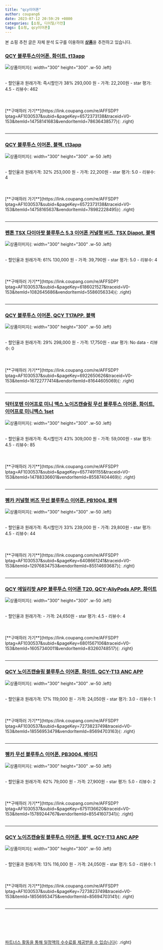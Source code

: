 ```yaml
---
title: "qcy이어폰"
author: coupang6
date: 2023-07-12 20:59:29 +0800
categories: [쇼핑, 디이털/가전]
tags: [쇼핑, qcy이어폰]
---
```


본 쇼핑 추천 글은 자체 분석 도구를 이용하여 [**상품**](https://link.coupang.com/a/bao1ui)을 추천하고 있습니다.

### [QCY 블루투스이어폰, 화이트, t13app](https://link.coupang.com/re/AFFSDP?lptag=AF1030537&subid=&pageKey=6572373138&traceid=V0-153&itemId=14758141683&vendorItemId=78636438577)

![상품이미지](https://thumbnail8.coupangcdn.com/thumbnails/remote/230x230ex/image/retail/images/8488529899314438-79efdbc9-574a-476e-a78b-dd8fbaf34d20.jpg){: width="300" height="300" .w-50 .left}


<br>
- 할인율과 원래가격: 즉시할인가 38%  293,000   원
- 가격: 22,200원
- star 평가: 4.5
- 리뷰수: 462
<br>
<br>
<br>
<br>
[**구매하러 가기**](https://link.coupang.com/re/AFFSDP?lptag=AF1030537&subid=&pageKey=6572373138&traceid=V0-153&itemId=14758141683&vendorItemId=78636438577){: .right}
<br>
<br>

---

### [QCY 블루투스 이어폰, 블랙, t13app](https://link.coupang.com/re/AFFSDP?lptag=AF1030537&subid=&pageKey=6572373138&traceid=V0-153&itemId=14758165637&vendorItemId=78982228495)

![상품이미지](https://thumbnail7.coupangcdn.com/thumbnails/remote/230x230ex/image/retail/images/8480788605212626-6346df1b-4fb2-4251-ae2f-db1f70c74dbc.jpg){: width="300" height="300" .w-50 .left}


<br>
- 할인율과 원래가격: 32%  253,000   원
- 가격: 22,200원
- star 평가: 5.0
- 리뷰수: 4
<br>
<br>
<br>
<br>
[**구매하러 가기**](https://link.coupang.com/re/AFFSDP?lptag=AF1030537&subid=&pageKey=6572373138&traceid=V0-153&itemId=14758165637&vendorItemId=78982228495){: .right}
<br>
<br>

---

### [펜톤 TSX 다이아팟 블루투스 5.3 이어폰 커널형 버즈, TSX Diapot, 블랙](https://link.coupang.com/re/AFFSDP?lptag=AF1030537&subid=&pageKey=6186021527&traceid=V0-153&itemId=1082645686&vendorItemId=5586056334)

![상품이미지](https://thumbnail6.coupangcdn.com/thumbnails/remote/230x230ex/image/retail/images/8227896718010181-0ca11a00-685e-4875-84d0-d103edc040d4.jpg){: width="300" height="300" .w-50 .left}


<br>
- 할인율과 원래가격: 61%  130,000   원
- 가격: 39,790원
- star 평가: 5.0
- 리뷰수: 4
<br>
<br>
<br>
<br>
[**구매하러 가기**](https://link.coupang.com/re/AFFSDP?lptag=AF1030537&subid=&pageKey=6186021527&traceid=V0-153&itemId=1082645686&vendorItemId=5586056334){: .right}
<br>
<br>

---

### [QCY 블루투스 이어폰, QCY T17APP, 블랙](https://link.coupang.com/re/AFFSDP?lptag=AF1030537&subid=&pageKey=6922650626&traceid=V0-153&itemId=16722777414&vendorItemId=81644605069)

![상품이미지](https://thumbnail9.coupangcdn.com/thumbnails/remote/230x230ex/image/retail/images/2974945968295615-b0c5a755-02fe-4de7-99f8-2e8fa790da25.jpg){: width="300" height="300" .w-50 .left}


<br>
- 할인율과 원래가격: 29%  298,000   원
- 가격: 17,750원
- star 평가: No data
- 리뷰수: 0
<br>
<br>
<br>
<br>
[**구매하러 가기**](https://link.coupang.com/re/AFFSDP?lptag=AF1030537&subid=&pageKey=6922650626&traceid=V0-153&itemId=16722777414&vendorItemId=81644605069){: .right}
<br>
<br>

---

### [닥터포텐 이어프로 미니 맥스 노이즈캔슬링 무선 블루투스 이어폰, 화이트, 이어프로 미니맥스 1set](https://link.coupang.com/re/AFFSDP?lptag=AF1030537&subid=&pageKey=6577491155&traceid=V0-153&itemId=14788336601&vendorItemId=85587404469)

![상품이미지](https://thumbnail6.coupangcdn.com/thumbnails/remote/230x230ex/image/vendor_inventory/6c17/885e07b14a680f4158119a547add7df5f503e1fd699752e0c5c84ce720be.jpg){: width="300" height="300" .w-50 .left}


<br>
- 할인율과 원래가격: 즉시할인가 43%  309,000   원
- 가격: 59,000원
- star 평가: 4.5
- 리뷰수: 85
<br>
<br>
<br>
<br>
[**구매하러 가기**](https://link.coupang.com/re/AFFSDP?lptag=AF1030537&subid=&pageKey=6577491155&traceid=V0-153&itemId=14788336601&vendorItemId=85587404469){: .right}
<br>
<br>

---

### [펭카 커널형 버즈 무선 블루투스 이어폰, PB1004, 블랙](https://link.coupang.com/re/AFFSDP?lptag=AF1030537&subid=&pageKey=6408661241&traceid=V0-153&itemId=12976834753&vendorItemId=85514693687)

![상품이미지](https://thumbnail10.coupangcdn.com/thumbnails/remote/230x230ex/image/retail/images/1294925137820713-fa27c6ce-c89c-4412-b92b-1e1e34c8ab7d.jpg){: width="300" height="300" .w-50 .left}


<br>
- 할인율과 원래가격: 즉시할인가 33%  239,000   원
- 가격: 29,800원
- star 평가: 4.5
- 리뷰수: 44
<br>
<br>
<br>
<br>
[**구매하러 가기**](https://link.coupang.com/re/AFFSDP?lptag=AF1030537&subid=&pageKey=6408661241&traceid=V0-153&itemId=12976834753&vendorItemId=85514693687){: .right}
<br>
<br>

---

### [QCY 에일리팟 APP 블루투스 이어폰 T20, QCY-AliyPods APP, 화이트](https://link.coupang.com/re/AFFSDP?lptag=AF1030537&subid=&pageKey=6801567106&traceid=V0-153&itemId=16057340011&vendorItemId=83260748517)

![상품이미지](https://thumbnail9.coupangcdn.com/thumbnails/remote/230x230ex/image/retail/images/2022/09/26/11/1/4b9c3e77-990f-42df-b27f-7a161e046599.jpg){: width="300" height="300" .w-50 .left}


<br>
- 할인율과 원래가격: 
- 가격: 24,650원
- star 평가: 4.5
- 리뷰수: 4
<br>
<br>
<br>
<br>
[**구매하러 가기**](https://link.coupang.com/re/AFFSDP?lptag=AF1030537&subid=&pageKey=6801567106&traceid=V0-153&itemId=16057340011&vendorItemId=83260748517){: .right}
<br>
<br>

---

### [QCY 노이즈캔슬링 블루투스 이어폰, 화이트, QCY-T13 ANC APP](https://link.coupang.com/re/AFFSDP?lptag=AF1030537&subid=&pageKey=7273823749&traceid=V0-153&itemId=18556953479&vendorItemId=85694703163)

![상품이미지](https://thumbnail10.coupangcdn.com/thumbnails/remote/230x230ex/image/retail/images/2023/04/17/15/0/53a19112-2ab8-43b9-9dfc-52a9a26d4b5a.jpg){: width="300" height="300" .w-50 .left}


<br>
- 할인율과 원래가격: 17%  119,000   원
- 가격: 24,050원
- star 평가: 3.0
- 리뷰수: 1
<br>
<br>
<br>
<br>
[**구매하러 가기**](https://link.coupang.com/re/AFFSDP?lptag=AF1030537&subid=&pageKey=7273823749&traceid=V0-153&itemId=18556953479&vendorItemId=85694703163){: .right}
<br>
<br>

---

### [펭카 무선 블루투스 이어폰, PB3004, 베이지](https://link.coupang.com/re/AFFSDP?lptag=AF1030537&subid=&pageKey=6751136620&traceid=V0-153&itemId=15789244767&vendorItemId=85541607341)

![상품이미지](https://thumbnail9.coupangcdn.com/thumbnails/remote/230x230ex/image/retail/images/976372641080350-54e03f28-4264-4024-b8a9-fa3f25b33cd1.jpg){: width="300" height="300" .w-50 .left}


<br>
- 할인율과 원래가격: 62%  79,000   원
- 가격: 27,900원
- star 평가: 5.0
- 리뷰수: 2
<br>
<br>
<br>
<br>
[**구매하러 가기**](https://link.coupang.com/re/AFFSDP?lptag=AF1030537&subid=&pageKey=6751136620&traceid=V0-153&itemId=15789244767&vendorItemId=85541607341){: .right}
<br>
<br>

---

### [QCY 노이즈캔슬링 블루투스 이어폰, 블랙, QCY-T13 ANC APP](https://link.coupang.com/re/AFFSDP?lptag=AF1030537&subid=&pageKey=7273823749&traceid=V0-153&itemId=18556953475&vendorItemId=85694703141)

![상품이미지](https://thumbnail10.coupangcdn.com/thumbnails/remote/230x230ex/image/retail/images/2023/04/17/15/5/8442a959-243b-462e-9839-9c46b18813df.jpg){: width="300" height="300" .w-50 .left}


<br>
- 할인율과 원래가격: 13%  116,000   원
- 가격: 24,050원
- star 평가: 5.0
- 리뷰수: 1
<br>
<br>
<br>
<br>
[**구매하러 가기**](https://link.coupang.com/re/AFFSDP?lptag=AF1030537&subid=&pageKey=7273823749&traceid=V0-153&itemId=18556953475&vendorItemId=85694703141){: .right}
<br>
<br>

---
<br><br><br><br><br> [파트너스 활동을 통해 일정액의 수수료를 제공받을 수 있습니다](https://link.coupang.com/a/bao1ui){: .right}